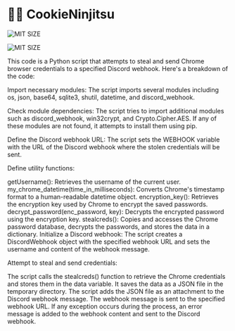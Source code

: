 # 🐱‍👤 CookieNinjitsu
![MIT SIZE ](https://img.shields.io/badge/size-3.42%20KB-red)

![MIT SIZE ](https://img.shields.io/badge/language-python-blue)

This code is a Python script that attempts to steal and send Chrome browser credentials to a specified Discord webhook. Here's a breakdown of the code:

Import necessary modules: The script imports several modules including os, json, base64, sqlite3, shutil, datetime, and discord_webhook.

Check module dependencies: The script tries to import additional modules such as discord_webhook, win32crypt, and Crypto.Cipher.AES. If any of these modules are not found, it attempts to install them using pip.

Define the Discord webhook URL: The script sets the WEBHOOK variable with the URL of the Discord webhook where the stolen credentials will be sent.

Define utility functions:

getUsername(): Retrieves the username of the current user.
my_chrome_datetime(time_in_milliseconds): Converts Chrome's timestamp format to a human-readable datetime object.
encryption_key(): Retrieves the encryption key used by Chrome to encrypt the saved passwords.
decrypt_password(enc_password, key): Decrypts the encrypted password using the encryption key.
stealcreds(): Copies and accesses the Chrome password database, decrypts the passwords, and stores the data in a dictionary.
Initialize a Discord webhook: The script creates a DiscordWebhook object with the specified webhook URL and sets the username and content of the webhook message.

Attempt to steal and send credentials:

The script calls the stealcreds() function to retrieve the Chrome credentials and stores them in the data variable.
It saves the data as a JSON file in the temporary directory.
The script adds the JSON file as an attachment to the Discord webhook message.
The webhook message is sent to the specified webhook URL.
If any exception occurs during the process, an error message is added to the webhook content and sent to the Discord webhook.
